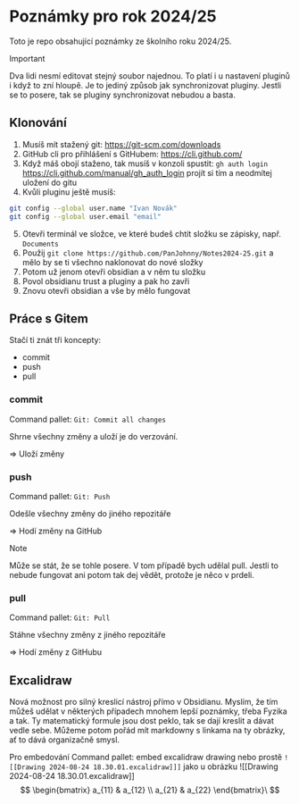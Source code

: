 # Poznámky pro rok 2024/25
Toto je repo obsahující poznámky ze školního roku 2024/25.

> [!IMPORTANT]
> Dva lidi nesmí editovat stejný soubor najednou. To platí i u nastavení pluginů i když to zní hloupě. Je to jediný způsob jak synchronizovat pluginy. Jestli se to posere, tak se pluginy synchronizovat nebudou a basta.

## Klonování

1. Musíš mít stažený git: https://git-scm.com/downloads
2. GitHub cli pro přihlášení s GitHubem: https://cli.github.com/
3. Když máš obojí staženo, tak musíš v konzoli spustit: `gh auth login` https://cli.github.com/manual/gh_auth_login projít si tím a neodmítej uložení do gitu
4. Kvůli pluginu ještě musíš:
```sh
git config --global user.name "Ivan Novák"
git config --global user.email "email"
```
5. Otevři terminál ve složce, ve které budeš chtít složku se zápisky, např. `Documents`
6. Použij `git clone https://github.com/PanJohnny/Notes2024-25.git` a mělo by se ti všechno naklonovat do nové složky
7. Potom už jenom otevři obsidian a v něm tu složku
8. Povol obsidianu trust a pluginy a pak ho zavři
9. Znovu otevři obsidian a vše by mělo fungovat

## Práce s Gitem
Stačí ti znát tři koncepty:
- commit
- push
- pull

### commit
Command pallet:  `Git: Commit all changes`

Shrne všechny změny a uloží je do verzování.

=> Uloží změny

### push
Command pallet: `Git: Push`

Odešle všechny změny do jiného repozitáře

=> Hodí změny na GitHub

> [!NOTE]
> Může se stát, že se tohle posere. V tom případě bych udělal pull. Jestli to nebude fungovat ani potom tak dej vědět, protože je něco v prdeli. 
### pull
Command pallet: `Git: Pull`

Stáhne všechny změny z jiného repozitáře

=> Hodí změny z GitHubu

## Excalidraw
Nová možnost pro silný kreslicí nástroj přímo v Obsidianu. Myslím, že tím můžeš udělat v některých případech mnohem lepší poznámky, třeba Fyzika a tak. Ty matematický formule jsou dost peklo, tak se dají kreslit a dávat vedle sebe. Můžeme potom pořád mít markdowny s linkama na ty obrázky, ať to dává organizačně smysl.

Pro embedování Command pallet: embed excalidraw drawing nebo prostě `![[Drawing 2024-08-24 18.30.01.excalidraw]]]` jako u obrázku
![[Drawing 2024-08-24 18.30.01.excalidraw]]
$$
\begin{bmatrix} a_{11} & a_{12} \\ a_{21} & a_{22} \end{bmatrix}\
$$